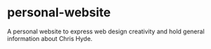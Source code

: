 # personal-website
A personal website to express web design creativity and hold general information about Chris Hyde.

